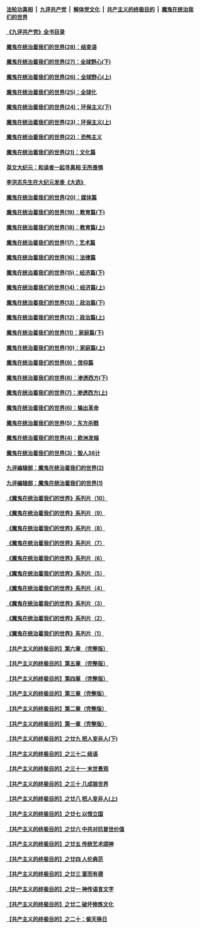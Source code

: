 ####  [法轮功真相](../../../../basic/blob/master/README.md?t=04220601) &nbsp;|&nbsp; [九评共产党](../../../../9ping.md/blob/master/README.md?t=04220601) &nbsp;|&nbsp; [解体党文化](../../../../jtdwh.md/blob/master/README.md?t=04220601)  &nbsp;|&nbsp; [共产主义的终极目的](../../../../gczydzjmd.md/blob/master/README.md?t=04220601) &nbsp;|&nbsp; [魔鬼在统治我们的世界](../../../../mgztzwmdsj.md/blob/master/README.md?t=04220601) 

#### [《九评共产党》全书目录](../pages/nsc422/n13708085.md?t=04220601) 

#### [魔鬼在统治着我们的世界(28)：结束语](../pages/nsc422/n10936246.md?t=04220601) 

#### [魔鬼在统治着我们的世界(27)：全球野心(下)](../pages/nsc422/n10928319.md?t=04220601) 

#### [魔鬼在统治着我们的世界(26)：全球野心(上)](../pages/nsc422/n10900318.md?t=04220601) 

#### [魔鬼在统治着我们的世界(25)：全球化](../pages/nsc422/n10788205.md?t=04220601) 

#### [魔鬼在统治着我们的世界(24)：环保主义(下)](../pages/nsc422/n10695307.md?t=04220601) 

#### [魔鬼在统治着我们的世界(23)：环保主义(上)](../pages/nsc422/n10688613.md?t=04220601) 

#### [魔鬼在统治着我们的世界(22)：恐怖主义](../pages/nsc422/n10614727.md?t=04220601) 

#### [魔鬼在统治着我们的世界(21)：文化篇](../pages/nsc422/n10597706.md?t=04220601) 

#### [英文大纪元：和读者一起寻真相 无所畏惧](../pages/nsc422/n12542027.md?t=04220601) 

#### [李洪志先生在大纪元发表《大选》](../pages/nsc422/n12534746.md?t=04220601) 

#### [魔鬼在统治着我们的世界(20)：媒体篇](../pages/nsc422/n10586579.md?t=04220601) 

#### [魔鬼在统治着我们的世界(19)：教育篇(下)](../pages/nsc422/n10564808.md?t=04220601) 

#### [魔鬼在统治着我们的世界(18)：教育篇(上)](../pages/nsc422/n10526970.md?t=04220601) 

#### [魔鬼在统治着我们的世界(17)：艺术篇](../pages/nsc422/n10499093.md?t=04220601) 

#### [魔鬼在统治着我们的世界(16)：法律篇](../pages/nsc422/n10485969.md?t=04220601) 

#### [魔鬼在统治着我们的世界(15)：经济篇(下)](../pages/nsc422/n10469975.md?t=04220601) 

#### [魔鬼在统治着我们的世界(14)：经济篇(上)](../pages/nsc422/n10457370.md?t=04220601) 

#### [魔鬼在统治着我们的世界(13)：政治篇(下)](../pages/nsc422/n10448270.md?t=04220601) 

#### [魔鬼在统治着我们的世界(12)：政治篇(上)](../pages/nsc422/n10444576.md?t=04220601) 

#### [魔鬼在统治着我们的世界(11)：家庭篇(下)](../pages/nsc422/n10440961.md?t=04220601) 

#### [魔鬼在统治着我们的世界(10)：家庭篇(上)](../pages/nsc422/n10435448.md?t=04220601) 

#### [魔鬼在统治着我们的世界(9)：信仰篇](../pages/nsc422/n10432159.md?t=04220601) 

#### [魔鬼在统治着我们的世界(8)：渗透西方(下)](../pages/nsc422/n10429603.md?t=04220601) 

#### [魔鬼在统治着我们的世界(7)：渗透西方(上)](../pages/nsc422/n10426013.md?t=04220601) 

#### [魔鬼在统治着我们的世界(6)：输出革命](../pages/nsc422/n10421536.md?t=04220601) 

#### [魔鬼在统治着我们的世界(5)：东方杀戮](../pages/nsc422/n10417707.md?t=04220601) 

#### [魔鬼在统治着我们的世界(4)：欧洲发端](../pages/nsc422/n10414890.md?t=04220601) 

#### [魔鬼在统治着我们的世界(3)：毁人36计](../pages/nsc422/n10411583.md?t=04220601) 

#### [九评编辑部：魔鬼在统治着我们的世界(2)](../pages/nsc422/n10410036.md?t=04220601) 

#### [九评编辑部：魔鬼在统治着我们的世界(1)](../pages/nsc422/n10406825.md?t=04220601) 

#### [《魔鬼在统治着我们的世界》系列片（10）](../pages/nsc422/n12292670.md?t=04220601) 

#### [《魔鬼在统治着我们的世界》系列片（9）](../pages/nsc422/n12290859.md?t=04220601) 

#### [《魔鬼在统治着我们的世界》系列片（8）](../pages/nsc422/n12287445.md?t=04220601) 

#### [《魔鬼在统治着我们的世界》系列片（7）](../pages/nsc422/n12283425.md?t=04220601) 

#### [《魔鬼在统治着我们的世界》系列片（6）](../pages/nsc422/n12282314.md?t=04220601) 

#### [《魔鬼在统治着我们的世界》系列片（5）](../pages/nsc422/n12281419.md?t=04220601) 

#### [《魔鬼在统治着我们的世界》系列片（4）](../pages/nsc422/n12274024.md?t=04220601) 

#### [《魔鬼在统治着我们的世界》系列片（3）](../pages/nsc422/n12271322.md?t=04220601) 

#### [《魔鬼在统治着我们的世界》系列片（2）](../pages/nsc422/n12269049.md?t=04220601) 

#### [《魔鬼在统治着我们的世界》系列片（1）](../pages/nsc422/n12267575.md?t=04220601) 

#### [【共产主义的终极目的】第六章 （完整版）](../pages/nsc422/n11428913.md?t=04220601) 

#### [【共产主义的终极目的】第五章 （完整版）](../pages/nsc422/n11428912.md?t=04220601) 

#### [【共产主义的终极目的】第四章 （完整版）](../pages/nsc422/n11428907.md?t=04220601) 

#### [【共产主义的终极目的】第三章（完整版）](../pages/nsc422/n11428848.md?t=04220601) 

#### [【共产主义的终极目的】第二章（完整版）](../pages/nsc422/n11428831.md?t=04220601) 

#### [【共产主义的终极目的】第一章（完整版）](../pages/nsc422/n11417651.md?t=04220601) 

#### [【共产主义的终极目的】之廿九 把人变非人(下)](../pages/nsc422/n11344140.md?t=04220601) 

#### [【共产主义的终极目的】之三十二 结语](../pages/nsc422/n11360535.md?t=04220601) 

#### [【共产主义的终极目的】之三十一 末世景观](../pages/nsc422/n11351129.md?t=04220601) 

#### [【共产主义的终极目的】之三十 几成狼世界](../pages/nsc422/n11348280.md?t=04220601) 

#### [【共产主义的终极目的】之廿八 把人变非人(上)](../pages/nsc422/n11340492.md?t=04220601) 

#### [【共产主义的终极目的】之廿七 以恨立国](../pages/nsc422/n11336944.md?t=04220601) 

#### [【共产主义的终极目的】之廿六 中共对抗普世价值](../pages/nsc422/n11324785.md?t=04220601) 

#### [【共产主义的终极目的】之廿五 传统艺术颂神](../pages/nsc422/n11296396.md?t=04220601) 

#### [【共产主义的终极目的】之廿四 人伦典范](../pages/nsc422/n11296397.md?t=04220601) 

#### [【共产主义的终极目的】之廿三 富而有德](../pages/nsc422/n11283598.md?t=04220601) 

#### [【共产主义的终极目的】之廿一 神传语言文字](../pages/nsc422/n11263265.md?t=04220601) 

#### [【共产主义的终极目的】之廿二 破坏修炼文化](../pages/nsc422/n11245728.md?t=04220601) 

#### [【共产主义的终极目的】之二十：偷天换日](../pages/nsc422/n11238846.md?t=04220601) 


